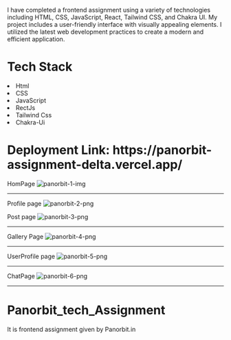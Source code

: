 I have completed a frontend assignment using a variety of technologies including HTML, CSS, JavaScript, React, Tailwind CSS, and Chakra UI. My project includes a user-friendly interface with visually appealing elements. I utilized the latest web development practices to create a modern and efficient application.

<h1>Tech Stack</h1>

   <li>Html</li>
   <li> CSS</li>
   <li>JavaScript</li>
   <li>RectJs</li>
   <li>Tailwind Css</li>
   <li>Chakra-Ui</li>
 
<h1>
    
   <h1>Deployment Link: <span>https://panorbit-assignment-delta.vercel.app/  </span></h1>
   
   
   

HomPage
![panorbit-1-img](https://user-images.githubusercontent.com/97114184/224637210-4b0a2998-c40c-4d68-9f18-3ef7aa8feb10.png)

  <hr>
  
Profile page
![panorbit-2-png](https://user-images.githubusercontent.com/97114184/224637217-c4e1afdf-23b0-4fe8-8ac7-fa7057a03c39.png)

Post page
![panorbit-3-png](https://user-images.githubusercontent.com/97114184/224637225-22ea5275-f3b4-4194-9594-9cccfccc46d6.png)

   <hr>
  
Gallery Page
![panorbit-4-png](https://user-images.githubusercontent.com/97114184/224637231-44ef97c8-3c27-4871-a257-6dc55b86cc21.png)
  
 <hr>
  
UserProfile page
![panorbit-5-png](https://user-images.githubusercontent.com/97114184/224637232-f5c1a3f9-d307-4fa0-a7d0-666ba52308cb.png)

   <hr>
  
ChatPage
![panorbit-6-png](https://user-images.githubusercontent.com/97114184/224637234-fb6b9d8a-b0ad-4b3b-b319-83dc51983b58.png)
  
   <hr>
  
# Panorbit_tech_Assignment
It is frontend assignment given by Panorbit.in 
